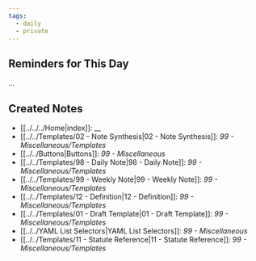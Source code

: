```yaml
---
tags:
  - daily
  - private
---
```


## Reminders for This Day
…

## Created Notes
- [[../../../Home|index]]: __
- [[../../Templates/02 - Note Synthesis|02 - Note Synthesis]]: _99 - Miscellaneous/Templates_
- [[../../Buttons|Buttons]]: _99 - Miscellaneous_
- [[../../Templates/98 - Daily Note|98 - Daily Note]]: _99 - Miscellaneous/Templates_
- [[../../Templates/99 - Weekly Note|99 - Weekly Note]]: _99 - Miscellaneous/Templates_
- [[../../Templates/12 - Definition|12 - Definition]]: _99 - Miscellaneous/Templates_
- [[../../Templates/01 - Draft Template|01 - Draft Template]]: _99 - Miscellaneous/Templates_
- [[../../YAML List Selectors|YAML List Selectors]]: _99 - Miscellaneous_
- [[../../Templates/11 - Statute Reference|11 - Statute Reference]]: _99 - Miscellaneous/Templates_


